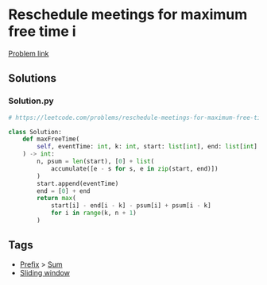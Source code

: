 # Reschedule meetings for maximum free time i

[Problem link](https://leetcode.com/problems/reschedule-meetings-for-maximum-free-time-i)

## Solutions


### Solution.py
```py
# https://leetcode.com/problems/reschedule-meetings-for-maximum-free-time-i

class Solution:
    def maxFreeTime(
        self, eventTime: int, k: int, start: list[int], end: list[int]
    ) -> int:
        n, psum = len(start), [0] + list(
            accumulate([e - s for s, e in zip(start, end)])
        )
        start.append(eventTime)
        end = [0] + end
        return max(
            start[i] - end[i - k] - psum[i] + psum[i - k]
            for i in range(k, n + 1)
        )
```
## Tags

* [Prefix](/Collections/prefix.md#prefix) > [Sum](/Collections/prefix.md#sum)
* [Sliding window](/Collections/sliding-window.md#sliding-window)
